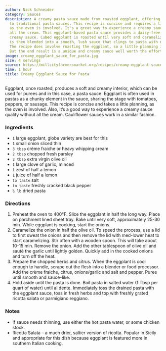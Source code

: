 ```yaml
---
author: Nick Schneider
category: Sauces
description: A creamy pasta sauce made from roasted eggplant, offering a unique twist
  to traditional pasta sauces. This recipe is concise and requires a little planning,
  as the oven is involved. It's a great way to experience a creamy sauce quality without
  all the cream. This eggplant-based pasta sauce provides a dairy-free twist on a
  creamy sauce. Cubed eggplant is roasted until very soft and caramelized. The eggplant
  is then blended into a smooth, lush sauce that clings to pasta with no cream needed.
  The recipe does involve roasting the eggplant, so a little planning is required.
  But the end result is a unique and creamy sauce well worth the effort.
image: creamy_eggplant_sauce_for_pasta.jpg
size: 4 servings
source: https://millcityfarmersmarket.org/recipes/creamy-eggplant-sauce-for-pasta/
time: 1 hour
title: Creamy Eggplant Sauce for Pasta
---
```

Eggplant, once roasted, produces a soft and creamy interior, which can be used for purees and in this case, a pasta sauce. Eggplant is often used in pastas as a chunky element in the sauce, sharing the stage with tomatoes, peppers, or sausage. This recipe is concise and takes a little planning, as the oven is involved. Also, it’s a good way to experience a creamy sauce quality without all the cream. Cauliflower sauces work in a similar fashion.

### Ingredients

* `1` large eggplant, globe variety are best for this
* `1` small onion sliced thin
* `3 tbsp` crème fraiche or heavy whipping cream
* `2 tbsp` chopped fresh parsley
* `2 tbsp` extra virgin olive oil
* `1` large clove of garlic, minced
* `1` zest of half a lemon
* `1` juice of half a lemon
* `to taste` salt
* `to taste` freshly cracked black pepper
* `½ lb` dried pasta

### Directions

1. Preheat the oven to 400℉. Slice the eggplant in half the long way. Place on parchment lined sheet tray. Bake until very soft, approximately 25-30 min. While eggplant is cooking, start the onions.
2. Caramelize the onion in half the olive oil. To speed the process, use a lid to first sweat the onions and then remove the lid with med-lower heat to start caramelizing. Stir often with a wooden spoon. This will take about 10-15 min. Remove the onion. Add the other tablespoon of olive oil and sauté the garlic until lightly golden. Quickly add in the cooked onions and turn off the heat.
3. Prepare the chopped herbs and citrus. When the eggplant is cool enough to handle, scrape out the flesh into a blender or food processor. Add the crème fraiche, citrus, onions/garlic and salt and pepper. Puree until smooth and sauce-like.
4. Hold aside until the pasta is done. Boil pasta in salted water (1 Tbsp per quart of water) until al dente. Immediately toss the drained pasta with the eggplant sauce, toss in fresh herbs and top with freshly grated ricotta salata or parmigiano reggiano.

### Notes

* If sauce needs thinning, use either the hot pasta water, or some chicken stock.
* Ricotta Salata – a much drier, saltier version of ricotta. Popular in Sicily and appropriate for this dish because eggplant is featured more in southern Italian cooking.